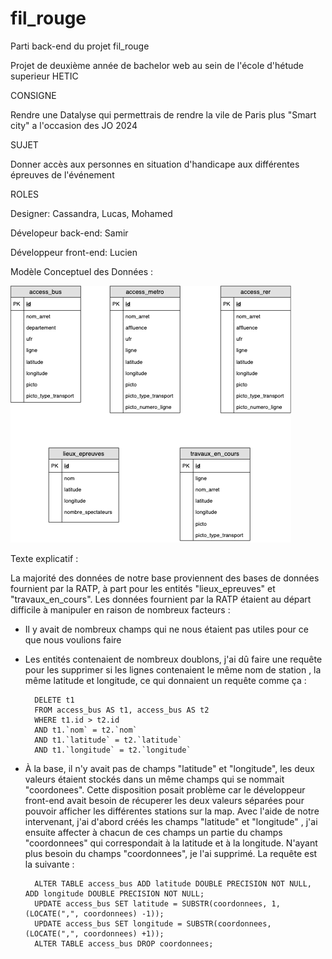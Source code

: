 # fil_rouge

Parti back-end du projet fil_rouge

Projet de deuxième année de bachelor web au sein de l'école d'hétude superieur HETIC

CONSIGNE

Rendre une Datalyse qui permettrais de rendre la vile de Paris plus "Smart city" a l'occasion des JO 2024

SUJET

Donner accès aux personnes en situation d'handicape aux différentes épreuves de l'événement

ROLES

Designer: Cassandra, Lucas, Mohamed

Dévelopeur back-end: Samir

Développeur front-end: Lucien

Modèle Conceptuel des Données :

![alt text](https://raw.githubusercontent.com/ChalalSamir/fil_rouge/master/MCD.png)


Texte explicatif :

La majorité des données de notre base proviennent des bases de données fournient par la RATP, à part pour les entités "lieux_epreuves" et "travaux_en_cours". Les données fournient par la RATP étaient au départ difficile à manipuler en raison de nombreux facteurs : 

- Il y avait de nombreux champs qui ne nous étaient pas utiles pour ce que nous voulions faire

- Les entités contenaient de nombreux doublons, j'ai dû faire une requête pour les supprimer si les lignes contenaient le même nom de station , la même latitude et longitude, ce qui donnaient un requête comme ça :

        DELETE t1 
        FROM access_bus AS t1, access_bus AS t2
        WHERE t1.id > t2.id
        AND t1.`nom` = t2.`nom`
        AND t1.`latitude` = t2.`latitude`
        AND t1.`longitude` = t2.`longitude`
    
- À la base, il n'y avait pas de champs "latitude" et "longitude", les deux valeurs étaient stockés dans un même champs qui se nommait "coordonees". Cette disposition posait problème car le développeur front-end avait besoin de récuperer les deux valeurs séparées pour pouvoir afficher les différentes stations sur la map. Avec l'aide de notre intervenant, j'ai d'abord créés les champs "latitude" et "longitude" , j'ai ensuite affecter à chacun de ces champs un partie du champs "coordonnees" qui correspondait à la latitude et à la longitude. N'ayant plus besoin du champs "coordonnees", je l'ai supprimé. La requête est la suivante : 

        ALTER TABLE access_bus ADD latitude DOUBLE PRECISION NOT NULL, ADD longitude DOUBLE PRECISION NOT NULL;
        UPDATE access_bus SET latitude = SUBSTR(coordonnees, 1, (LOCATE(",", coordonnees) -1));
        UPDATE access_bus SET longitude = SUBSTR(coordonnees, (LOCATE(",", coordonnees) +1));
        ALTER TABLE access_bus DROP coordonnees;
        
        

 
